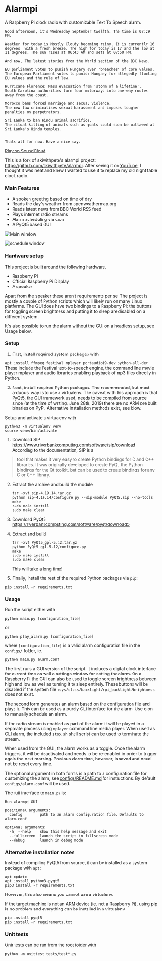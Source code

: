 # Alarmpi

A Raspberry Pi clock radio with customizable Text To Speech alarm.
```
Good afternoon, it's Wednesday September twelfth. The time is 07:29 PM.

Weather for today is Mostly Cloudy becoming rainy. It is currently 16 degrees  with a fresh breeze. The high for today is 17 and the low at 11 degrees. The sun rises at 06:43 AM and sets at 07:50 PM.

And now, The latest stories from the World section of the BBC News.

EU parliament votes to punish Hungary over 'breaches' of core values.
The European Parliament votes to punish Hungary for allegedly flouting EU values and the rule of law.

Hurricane Florence: Mass evacuation from 'storm of a lifetime'.
South Carolina authorities turn four motorways into one-way routes away from the coast.

Morocco bans forced marriage and sexual violence.
The new law criminalises sexual harassment and imposes tougher penalties on perpetrators.

Sri Lanka to ban Hindu animal sacrifice.
The ritual killing of animals such as goats could soon be outlawed at Sri Lanka's Hindu temples.


Thats all for now. Have a nice day.
```
[Play on SoundCloud](https://soundcloud.com/lajanki/pialarm_sample)


This is a fork of skiwithpete's alarmpi project: https://github.com/skiwithpete/alarmpi. After seeing it on [YouTube](https://youtu.be/julETnOLkaU), I thought it was neat and knew I wanted to use it to replace my old night table clock radio.


### Main Features
 * A spoken greeting based on time of day
 * Reads the day's weather from openweathermap.org
 * Reads latest news from BBC World RSS feed
 * Plays internet radio streams
 * Alarm scheduling via cron
 * A PyQt5 based GUI


![Main window](resources/clock_main.png)

![schedule window](resources/clock_schedule.png)


### Hardware setup
This project is built around the following hardware.
 * Raspberry Pi
 * Official Raspberry Pi Display
 * A speaker

Apart from the speaker these aren't requirements per se. The project is mostly a couple of Python scripts which will likely run on many Linux platforms. The GUI does have two bindings to a Raspberry Pi: the buttons for toggling screen brightness and putting it to sleep are disabled on a different system.

It's also possible to run the alarm without the GUI on a headless setup, see Usage below.


### Setup
 1. First, install required system packages with

  ```apt install ffmpeg festival mplayer portaudio19-dev python-all-dev```  
  These include the Festival text-to-speech engine, the command line movie player mplayer and audio libraries enabling playback of mp3 files directly in Python.

 2. Next, install required Python packages. The recommended, but most arduous, way is to use a virtualenv. The caveat with this approach is that PyQt5, the GUI framework used, needs to be compiled from source, since (at the time of writing, June 28th, 2019) there are no ARM pre built binaries on PyPI. Alternative installation methods exist, see blow.

 Setup and activate a virtualenv with
 ```
 python3 -m virtualenv venv
 source venv/bin/activate
 ```
  1. Download SIP  
  https://www.riverbankcomputing.com/software/sip/download  
  According to the documentation, SIP is a
  > tool that makes it very easy to create Python bindings for C and C++ libraries. It was originally developed to create PyQt, the Python bindings for the Qt toolkit, but can be used to create bindings for any C or C++ library.

  2. Extract the archive and build the module
     ```
     tar -xvf sip-4.19.14.tar.gz
     python sip-4.19.14/configure.py --sip-module PyQt5.sip --no-tools
     make
     sudo make install
     sudo make clean
     ```
  3. Download PyQt5  
  https://riverbankcomputing.com/software/pyqt/download5  

  4. Extract and build
     ```
     tar -xvf PyQt5_gpl-5.12.tar.gz
     python PyQt5_gpl-5.12/configure.py
     make
     sudo make install
     sudo make clean
     ```
     This will take a long time!

  5. Finally, install the rest of the required Python packages via `pip`:
  ```
  pip install -r requirements.txt
  ```

### Usage
Run the script either with
```
python main.py [configuration_file]
```
or
```
python play_alarm.py [configuration_file]
```
where `[configuration_file]` is a valid alarm configuration file in the `configs/` folder, ie.
```
python main.py alarm.conf
```



The first runs a GUI version of the script. It includes a digital clock interface for current time as well a settings window for setting the alarm. On a Raspberry Pi the GUI can also be used to toggle screen brightness between high and low as well as turning it to sleep entirely. These buttons will be disabled if the system file `/sys/class/backlight/rpi_backlight/brightness` does not exist.

The second form generates an alarm based on the configuration file and plays it. This can be used as a purely CLI interface for the alarm. Use cron to manually schedule an alarm.

If the radio stream is enabled as part of the alarm it will be played in a separate process using `mplayer` command line media player. When used as CLI alarm, the included `stop.sh` shell script can be used to terminate the stream.

When used from the GUI, the alarm works as a toggle. Once the alarm triggers, it will be deactivated and needs to be re-enabled in order to trigger again the next morning. Previous alarm time, however, is saved and need not be reset every time. 

The optional argument in both forms is a path to a configuration file for customizing the alarm, see [configs/README.md](./configs/README.md) for instructions. By default `configs/alarm.conf` will be used.



The full interface to `main.py` is:
```
Run alarmpi GUI

positional arguments:
  config        path to an alarm configuration file. Defaults to alarm.conf

optional arguments:
  -h, --help    show this help message and exit
  --fullscreen  launch the script in fullscreen mode
  --debug       launch in debug mode
```



### Alternative installation notes
Instead of compiling PyQt5 from source, it can be installed as a system package with `apt`:
```
apt update
apt install python3-pyqt5
pip3 install -r requirements.txt
```
However, this also means you cannot use a virtualenv.

If the target machine is not an ARM device (ie. not a Raspberry Pi), using pip is no problem
and everything can be installed in a virtualenv
```
pip install pyqt5
pip install -r requirements.txt
```


### Unit tests
Unit tests can be run from the root folder with
```
python -m unittest tests/test*.py
```
